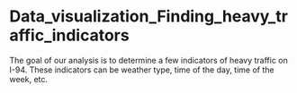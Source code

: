 # Data_visualization_Finding_heavy_traffic_indicators
The goal of our analysis is to determine a few indicators of heavy traffic on I-94. These indicators can be weather type, time of the day, time of the week, etc.
